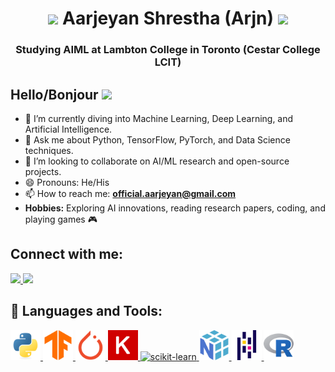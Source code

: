 <h1 align="center">
  <img src="https://img.icons8.com/emoji/48/000000/victory-hand-emoji.png"/> Aarjeyan Shrestha (Arjn) <img src="https://img.icons8.com/emoji/48/000000/victory-hand-emoji.png"/>
</h1>
<h3 align="center">
  Studying AIML at Lambton College in Toronto (Cestar College LCIT)
</h3>

## Hello/Bonjour <img src="https://raw.githubusercontent.com/MartinHeinz/MartinHeinz/master/wave.gif" width="30px">

- 🌱 I’m currently diving into Machine Learning, Deep Learning, and Artificial Intelligence.
- 💬 Ask me about Python, TensorFlow, PyTorch, and Data Science techniques.
- 👯 I’m looking to collaborate on AI/ML research and open-source projects.
- 😄 Pronouns: He/His
- 📫 How to reach me: **official.aarjeyan@gmail.com**
- **Hobbies:** Exploring AI innovations, reading research papers, coding, and playing games 🎮

## Connect with me:
<p align="left">
  <a href="https://www.linkedin.com/in/aarjeyan-shrestha-5618981a7?lipi=urn%3Ali%3Apage%3Ad_flagship3_profile_view_base_contact_details%3BhvWnSD3BTLerMSDt1kHvqg%3D%3D">
    <img src="https://img.icons8.com/fluent/48/000000/linkedin.png"/>
  </a>
  <a href="https://www.instagram.com/stha_arjn/">
    <img src="https://img.icons8.com/fluency/50/000000/instagram-new.png"/>
  </a>
</p>

## 🚀 Languages and Tools:
<p align="left">
  <a href="https://www.python.org" target="_blank">
    <img src="https://raw.githubusercontent.com/devicons/devicon/master/icons/python/python-original.svg" alt="Python" height="48"/>
  </a>
  <a href="https://www.tensorflow.org/" target="_blank">
    <img src="https://raw.githubusercontent.com/devicons/devicon/master/icons/tensorflow/tensorflow-original.svg" alt="TensorFlow" height="48"/>
  </a>
  <a href="https://pytorch.org/" target="_blank">
    <img src="https://raw.githubusercontent.com/devicons/devicon/master/icons/pytorch/pytorch-original.svg" alt="PyTorch" height="48"/>
  </a>
  <a href="https://keras.io/" target="_blank">
    <img src="https://raw.githubusercontent.com/devicons/devicon/master/icons/keras/keras-original.svg" alt="Keras" height="48"/>
  </a>
  <a href="https://scikit-learn.org/" target="_blank">
  <img src="https://upload.wikimedia.org/wikipedia/commons/0/05/Scikit_learn_logo_small.svg" alt="scikit-learn" height="48"/>
  </a>
  <a href="https://numpy.org/" target="_blank">
    <img src="https://raw.githubusercontent.com/devicons/devicon/master/icons/numpy/numpy-original.svg" alt="NumPy" height="48"/>
  </a>
  <a href="https://pandas.pydata.org/" target="_blank">
    <img src="https://raw.githubusercontent.com/devicons/devicon/master/icons/pandas/pandas-original.svg" alt="Pandas" height="48"/>
  </a>
  <a href="https://www.r-project.org/" target="_blank">
    <img src="https://raw.githubusercontent.com/devicons/devicon/master/icons/r/r-original.svg" alt="R" height="48"/>
  </a>
</p>
